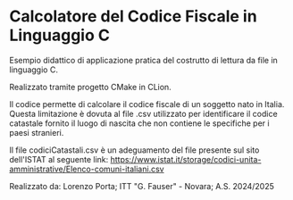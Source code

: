 # Calcolatore del Codice Fiscale in Linguaggio C

Esempio didattico di applicazione pratica del costrutto di lettura da file in linguaggio C.

Realizzato tramite progetto CMake in CLion.

Il codice permette di calcolare il codice fiscale di un soggetto nato in Italia. 
Questa limitazione è dovuta al file .csv utilizzato per identificare il codice catastale fornito il luogo di nascita che non contiene le specifiche per i paesi stranieri.

Il file codiciCatastali.csv è un adeguamento del file presente sul sito dell'ISTAT al seguente link: https://www.istat.it/storage/codici-unita-amministrative/Elenco-comuni-italiani.csv

Realizzato da:
	Lorenzo Porta;
	ITT "G. Fauser" - Novara;
	A.S. 2024/2025
